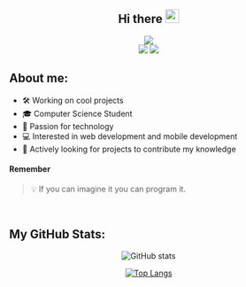 <div align="center">
<h2>Hi there <img src="https://media.giphy.com/media/hvRJCLFzcasrR4ia7z/giphy.gif" width="25px"></h1>
<img src="https://raw.githubusercontent.com/Kelex-21/Kelex-21/main/assets/images/header-1.png?raw=true">
</div>

<div align="center">
<a href="https://twitter.com/KelexG21" target="_blank"><img src="https://shields.io/badge/Twitter-222831?logo=twitter&style=flat-square&logoColor=E84545"></a>
<a href="https://www.instagram.com/kelexg21" target="_blank"><img src="https://shields.io/badge/Instagram-222831?logo=instagram&style=flat-square&logoColor=E84545"></a>
</div>

## About me:

- 🛠️ Working on cool projects 
- 🎓 Computer Science Student
- 🚀 Passion for technology
- 💻 Interested in web development and mobile development
- 📡 Actively looking for projects to contribute my knowledge

#### Remember

> 💡 If you can imagine it you can program it.

<br />

## My GitHub Stats:

<div align="center">

![GitHub stats](https://github-readme-stats.vercel.app/api?username=Kelex-21&show_icons=true&count_private=true&include_all_commits=false&hide_title=true&icon_color=0693E3&hide_border=false)

[![Top Langs](https://github-readme-stats.vercel.app/api/top-langs/?username=Kelex-21&layout=compact&hide_title=true&langs_count=6&hide_border=false)](https://github.com/anuraghazra/github-readme-stats)

</div>
